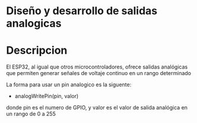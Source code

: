 # Diseño y desarrollo de salidas analogicas

# Descripcion
El ESP32, al igual que otros microcontroladores, ofrece salidas analógicas que permiten generar señales de voltaje continuo en un rango determinado

La forma para usar un pin analogico es la siguente:
- analogWritePin(pin, valor)
  
donde pin es el numero de GPIO, y valor es el valor de salida analógica en un rango de 0 a 255
